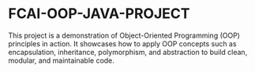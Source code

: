 # FCAI-OOP-JAVA-PROJECT
This project is a demonstration of Object-Oriented Programming (OOP) principles in action. It showcases how to apply OOP concepts such as encapsulation, inheritance, polymorphism, and abstraction to build clean, modular, and maintainable code.

